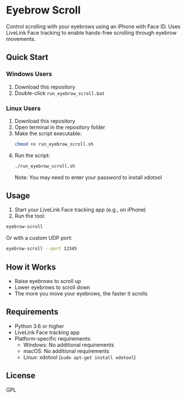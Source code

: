 # Eyebrow Scroll

Control scrolling with your eyebrows using an iPhone with Face ID. Uses LiveLink Face tracking to enable hands-free scrolling through eyebrow movements.

## Quick Start

### Windows Users
1. Download this repository
2. Double-click `run_eyebrow_scroll.bat`

### Linux Users
1. Download this repository
2. Open terminal in the repository folder
3. Make the script executable:
   ```bash
   chmod +x run_eyebrow_scroll.sh
   ```
4. Run the script:
   ```bash
   ./run_eyebrow_scroll.sh
   ```
   Note: You may need to enter your password to install xdotool

## Usage

1. Start your LiveLink Face tracking app (e.g., on iPhone)
2. Run the tool:
```bash
eyebrow-scroll
```

Or with a custom UDP port:
```bash
eyebrow-scroll --port 12345
```

## How it Works

- Raise eyebrows to scroll up
- Lower eyebrows to scroll down
- The more you move your eyebrows, the faster it scrolls

## Requirements

- Python 3.6 or higher
- LiveLink Face tracking app
- Platform-specific requirements:
  - Windows: No additional requirements
  - macOS: No additional requirements
  - Linux: xdotool (`sudo apt-get install xdotool`)

## License

GPL
